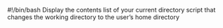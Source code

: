 #!/bin/bash
Display the contents list of your current directory
script that changes the working directory to the user’s home directory
